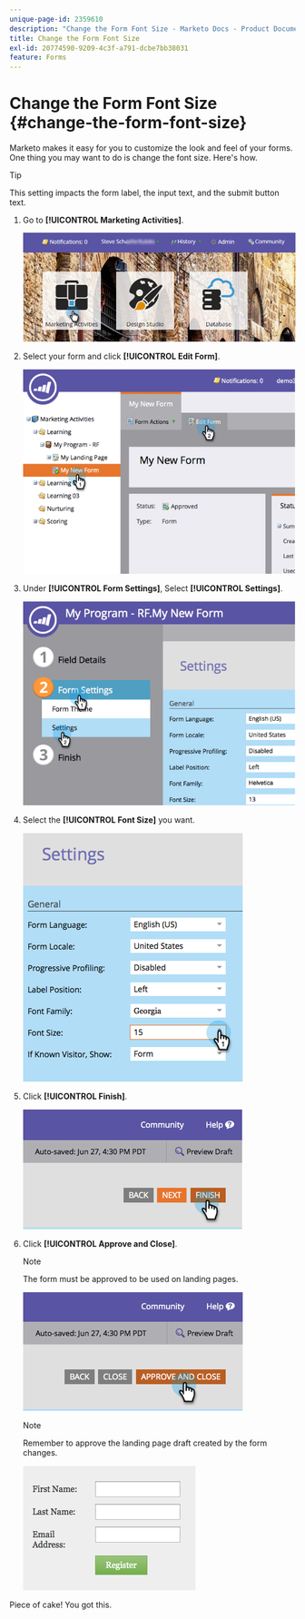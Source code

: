 ```yaml
---
unique-page-id: 2359610
description: "Change the Form Font Size - Marketo Docs - Product Documentation"
title: Change the Form Font Size
exl-id: 20774590-9209-4c3f-a791-dcbe7bb38031
feature: Forms
---
```

# Change the Form Font Size {#change-the-form-font-size}

Marketo makes it easy for you to customize the look and feel of your forms. One thing you may want to do is change the font size. Here's how.

>[!TIP]
>
>This setting impacts the form label, the input text, and the submit button text.

1. Go to **[!UICONTROL Marketing Activities]**.

   ![](assets/login-marketing-activities-1.png)

1. Select your form and click **[!UICONTROL Edit Form]**.

   ![](assets/image2014-9-15-16-3a9-3a41.png)

1. Under **[!UICONTROL Form Settings]**, Select **[!UICONTROL Settings]**.

   ![](assets/image2014-9-15-16-3a9-3a56.png)

1. Select the **[!UICONTROL Font Size]** you want.

   ![](assets/image2014-9-15-16-3a10-3a8.png)

1. Click **[!UICONTROL Finish]**.

   ![](assets/image2014-9-15-16-3a10-3a50.png)

1. Click **[!UICONTROL Approve and Close]**.

   >[!NOTE]
   >
   >The form must be approved to be used on landing pages.

   ![](assets/image2014-9-15-16-3a11-3a17.png)

   >[!NOTE]
   >
   >Remember to approve the landing page draft created by the form changes.

   ![](assets/image2014-9-15-16-3a11-3a42.png)

Piece of cake! You got this.
